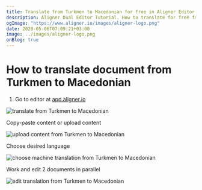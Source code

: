 ```yaml
---
title: Translate from Turkmen to Macedonian for free in Aligner Editor
description: Aligner Dual Editor Tutorial. How to translate for free from Turkmen to Macedonian. Aligner is multilingual document management platform. 
ogImage: "https://www.aligner.io/images/aligner-logo.png"
date: 2020-05-06T07:09:21+03:00
image: ../images/aligner-logo.png
onBlog: true
---
```


# How to translate document from Turkmen to Macedonian

1. Go to editor at [app.aligner.io](https://app.aligner.io "Aligner App web page")

![translate from Turkmen to Macedonian](../aligner-blank-editor.png "translate from Turkmen to Macedonian")

Copy-paste content or upload content

![upload content from Turkmen to Macedonian](../aligner-uploaded-document.png "upload content from Turkmen to Macedonian")

Choose desired language

![choose machine translation from Turkmen to Macedonian](../aligner-language-dropdown.png "choose machine translation from Turkmen to Macedonian")

Work and edit 2 documents in parallel

![edit translation from Turkmen to Macedonian](../aligner-double-sitded-editor.png "edit translation from Turkmen to Macedonian")

